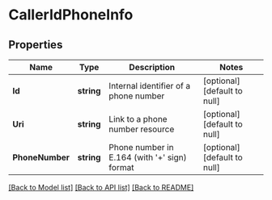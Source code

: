 # CallerIdPhoneInfo

## Properties
Name | Type | Description | Notes
------------ | ------------- | ------------- | -------------
**Id** | **string** | Internal identifier of a phone number | [optional] [default to null]
**Uri** | **string** | Link to a phone number resource | [optional] [default to null]
**PhoneNumber** | **string** | Phone number in E.164 (with &#39;+&#39; sign) format | [optional] [default to null]

[[Back to Model list]](../README.md#documentation-for-models) [[Back to API list]](../README.md#documentation-for-api-endpoints) [[Back to README]](../README.md)


